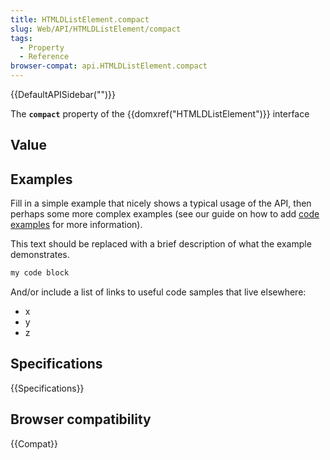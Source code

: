 ```yaml
---
title: HTMLDListElement.compact
slug: Web/API/HTMLDListElement/compact
tags:
  - Property
  - Reference
browser-compat: api.HTMLDListElement.compact
---
```

{{DefaultAPISidebar("")}}

The **`compact`** property of the {{domxref("HTMLDListElement")}} interface 

## Value



## Examples

Fill in a simple example that nicely shows a typical usage of the API, then perhaps some more complex examples (see our guide on how to add [code examples](/en-US/docs/MDN/Contribute/Structures/Code_examples) for more information).

This text should be replaced with a brief description of what the example demonstrates.

```js
my code block
```

And/or include a list of links to useful code samples that live elsewhere:

*   x
*   y
*   z

## Specifications

{{Specifications}}

## Browser compatibility

{{Compat}}


